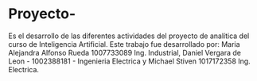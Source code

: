 # Proyecto-
Es el desarrollo de las diferentes actividades del proyecto de analítica del curso de Inteligencia Artificial.
Este trabajo fue desarrollado por:
Maria Alejandra Alfonso Rueda 1007733089 Ing. Industrial, Daniel Vergara de Leon - 1002388181 - Ingenieria Electrica y Michael Stiven 1017172358 Ing. Electrica.

